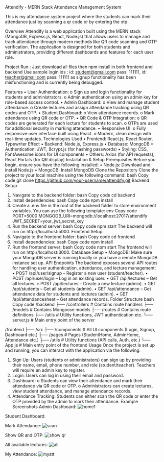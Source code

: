 Attendify - MERN Stack Attendance Management System

This is my attendance system project where the students can mark their attendance just by scanning a qr code or by entering the otp.

Overview
Attendify is a web application built using the MERN stack (MongoDB, Express.js, React, Node.js) that allows users to manage and track attendance through modern methods like QR code scanning and OTP verification. The application is designed for both students and administrators, providing different dashboards and features for each user role.

Project Run : Just download all files then npm install in both frontend and backend
Use sample login ids : id: student@gmail.com  pass: 111111,      id: teacher@gmail.com  pass: 111111   as signup functionality has been misfunctioning and is currently being debugged. 

Features
•	User Authentication:
o	Sign up and login functionality for students and administrators.
o	Admin authentication using an admin key for role-based access control.
•	Admin Dashboard:
o	View and manage student attendance.
o	Create lectures and assign attendance tracking using QR codes and OTP.
•	Student Dashboard:
o	View attendance records.
o	Mark attendance using QR code or OTP.
•	QR Code & OTP Integration:
o	QR codes are generated for each lecture for students to scan.
o	OTPs are used for additional security in marking attendance.
•	Responsive UI:
o	Fully responsive user interface built using React.
o	Modern, clean design with real-time updates.
Technologies Used
•	Frontend: React.js, React Router, Typewriter Effect
•	Backend: Node.js, Express.js
•	Database: MongoDB
•	Authentication: JWT, Bcrypt.js (for hashing passwords)
•	Styling: CSS, FontAwesome icons for UI components
•	Others: Axios (for API requests), React Portals (for QR display)
Installation & Setup
Prerequisites
Before you begin, ensure you have the following installed:
•	Node.js: Download and install Node.js
•	MongoDB: Install MongoDB
Clone the Repository
Clone the project to your local machine using the following command:
bash
Copy code
git clone https://github.com/your-username/attendify.git
Backend Setup
1.	Navigate to the backend folder:
bash
Copy code
cd backend
2.	Install dependencies:
bash
Copy code
npm install
3.	Create a .env file in the root of the backend folder to store environment variables. You can use the following template:
env
Copy code
PORT=5000
MONGODB_URI=mongodb://localhost:27017/attendify
JWT_SECRET=your_jwt_secret_key
4.	Run the backend server:
bash
Copy code
npm start
The backend will run on http://localhost:5000.
Frontend Setup
1.	Navigate to the frontend folder:
bash
Copy code
cd frontend
2.	Install dependencies:
bash
Copy code
npm install
3.	Run the frontend server:
bash
Copy code
npm start
The frontend will run on http://localhost:3000.
Database Setup
•	MongoDB: Make sure your MongoDB server is running locally or you have a remote MongoDB instance set up.
API Endpoints
The backend exposes several API routes for handling user authentication, attendance, and lecture management:
•	POST /api/user/signup – Register a new user (student/teacher).
•	POST /api/user/login – Log in an existing user.
•	GET /api/lectures – Get all lectures.
•	POST /api/lectures – Create a new lecture (admin).
•	GET /api/students – Get all students (admin).
•	GET /api/attendance – Get attendance data for students and lectures (admin).
•	GET /api/attendancesheet – Get attendance records.
Folder Structure
bash
Copy code
/backend
  ├── /controllers  # Contains route handlers
  ├── /models      # Contains Mongoose models
  ├── /routes      # Contains route definitions
  ├── /utils       # Utility functions, JWT authentication etc.
  └── server.js    # Main entry point of the server

/frontend
  ├── /src
      ├── /components   # All UI components (Login, Signup, Dashboard etc.)
      ├── /pages        # Pages (StudentHome, AdminHome, Attendance etc.)
      ├── /utils        # Utility functions (API calls, Auth, etc.)
      └── App.js        # Main entry point of the frontend
Usage
Once the project is set up and running, you can interact with the application via the following:
1.	Sign Up: Users (students or administrators) can sign up by providing their name, email, phone number, and role (student/teacher). Teachers will require an admin key to register.
2.	Login: Users can log in using their email and password.
3.	Dashboard:
o	Students can view their attendance and mark their attendance via QR code or OTP.
o	Administrators can create lectures, view student attendance, and manage attendance records.
4.	Attendance Tracking: Students can either scan the QR code or enter the OTP provided by the admin to mark their attendance.
Example Screenshots
Admin Dashboard:
![home1](https://github.com/user-attachments/assets/2170f9d2-aa60-4fdf-b4cf-e65e29736fd4)

Student Dashboard:

Mark Attendance:
![scan](https://github.com/user-attachments/assets/a9ab31f8-c3af-4886-a7c5-f777e4e98182)

Show QR and OTP:
![show qr](https://github.com/user-attachments/assets/fcb358a4-7a70-49a3-b71c-37cc28290114)

All available lectures:
![all](https://github.com/user-attachments/assets/9bff0988-5807-4db7-a192-282bda6e2987)

My Attendance:
![myatt](https://github.com/user-attachments/assets/253d3683-c1d4-4d07-98ee-2373c5e279a4)




